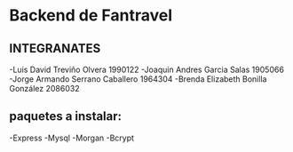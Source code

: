 # Backend de Fantravel

## INTEGRANATES
-Luis David Treviño Olvera 1990122
-Joaquin Andres Garcia Salas 1905066
-Jorge Armando Serrano Caballero 1964304
-Brenda Elizabeth Bonilla González 2086032

## paquetes a instalar:
-Express
-Mysql
-Morgan
-Bcrypt
